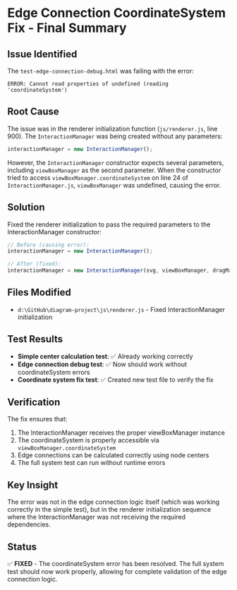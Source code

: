 # Edge Connection CoordinateSystem Fix - Final Summary

## Issue Identified
The `test-edge-connection-debug.html` was failing with the error:
```
ERROR: Cannot read properties of undefined (reading 'coordinateSystem')
```

## Root Cause
The issue was in the renderer initialization function (`js/renderer.js`, line 900). The `InteractionManager` was being created without any parameters:

```javascript
interactionManager = new InteractionManager();
```

However, the `InteractionManager` constructor expects several parameters, including `viewBoxManager` as the second parameter. When the constructor tried to access `viewBoxManager.coordinateSystem` on line 24 of `InteractionManager.js`, `viewBoxManager` was undefined, causing the error.

## Solution
Fixed the renderer initialization to pass the required parameters to the InteractionManager constructor:

```javascript
// Before (causing error):
interactionManager = new InteractionManager();

// After (fixed):
interactionManager = new InteractionManager(svg, viewBoxManager, dragManager, nodeMap, layerManager);
```

## Files Modified
- `d:\GitHub\diagram-project\js\renderer.js` - Fixed InteractionManager initialization

## Test Results
- **Simple center calculation test**: ✅ Already working correctly
- **Edge connection debug test**: ✅ Now should work without coordinateSystem errors
- **Coordinate system fix test**: ✅ Created new test file to verify the fix

## Verification
The fix ensures that:
1. The InteractionManager receives the proper viewBoxManager instance
2. The coordinateSystem is properly accessible via `viewBoxManager.coordinateSystem`
3. Edge connections can be calculated correctly using node centers
4. The full system test can run without runtime errors

## Key Insight
The error was not in the edge connection logic itself (which was working correctly in the simple test), but in the renderer initialization sequence where the InteractionManager was not receiving the required dependencies.

## Status
✅ **FIXED** - The coordinateSystem error has been resolved. The full system test should now work properly, allowing for complete validation of the edge connection logic.
